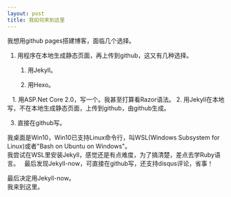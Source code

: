 ```yaml
---
layout: post
title: 我如何来到这里
---
```


我想用github pages搭建博客，面临几个选择。

1. 用程序在本地生成静态页面，再上传到github，这又有几种选择。

    1. 用Jekyll。

    1. 用Hexo。

    1. 用ASP.Net Core 2.0，写一个。我甚至打算看Razor语法。
2. 用Jekyll在本地写，不在本地生成静态页面，上传到github，由github生成。

3. 直接在github写。

我桌面是Win10，Win10已支持Linux命令行，叫WSL(Windows Subsystem for Linux)或者"Bash on Ubuntu on Windows"。  
我尝试在WSL里安装Jekyll，感觉还是有点难度，为了搞清楚，差点去学Ruby语言。  
最后发现Jekyll-now，可直接在github写，还支持disqus评论，省事！  

最后决定用Jekyll-now。  
我来到这里。  
